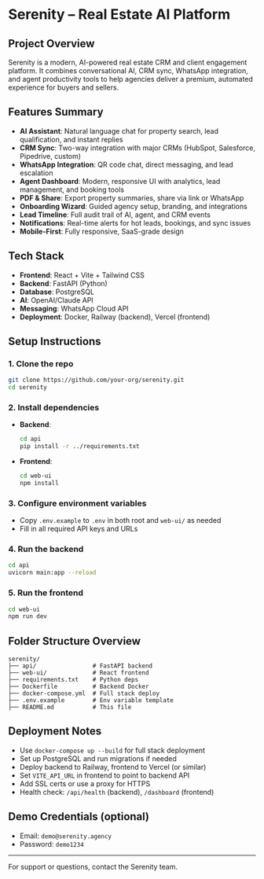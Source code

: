 # Serenity – Real Estate AI Platform

## Project Overview
Serenity is a modern, AI-powered real estate CRM and client engagement platform. It combines conversational AI, CRM sync, WhatsApp integration, and agent productivity tools to help agencies deliver a premium, automated experience for buyers and sellers.

## Features Summary
- **AI Assistant**: Natural language chat for property search, lead qualification, and instant replies
- **CRM Sync**: Two-way integration with major CRMs (HubSpot, Salesforce, Pipedrive, custom)
- **WhatsApp Integration**: QR code chat, direct messaging, and lead escalation
- **Agent Dashboard**: Modern, responsive UI with analytics, lead management, and booking tools
- **PDF & Share**: Export property summaries, share via link or WhatsApp
- **Onboarding Wizard**: Guided agency setup, branding, and integrations
- **Lead Timeline**: Full audit trail of AI, agent, and CRM events
- **Notifications**: Real-time alerts for hot leads, bookings, and sync issues
- **Mobile-First**: Fully responsive, SaaS-grade design

## Tech Stack
- **Frontend**: React + Vite + Tailwind CSS
- **Backend**: FastAPI (Python)
- **Database**: PostgreSQL
- **AI**: OpenAI/Claude API
- **Messaging**: WhatsApp Cloud API
- **Deployment**: Docker, Railway (backend), Vercel (frontend)

## Setup Instructions

### 1. Clone the repo
```sh
git clone https://github.com/your-org/serenity.git
cd serenity
```

### 2. Install dependencies
- **Backend**:
  ```sh
  cd api
  pip install -r ../requirements.txt
  ```
- **Frontend**:
  ```sh
  cd web-ui
  npm install
  ```

### 3. Configure environment variables
- Copy `.env.example` to `.env` in both root and `web-ui/` as needed
- Fill in all required API keys and URLs

### 4. Run the backend
```sh
cd api
uvicorn main:app --reload
```

### 5. Run the frontend
```sh
cd web-ui
npm run dev
```

## Folder Structure Overview
```
serenity/
├── api/                # FastAPI backend
├── web-ui/             # React frontend
├── requirements.txt    # Python deps
├── Dockerfile          # Backend Docker
├── docker-compose.yml  # Full stack deploy
├── .env.example        # Env variable template
├── README.md           # This file
```

## Deployment Notes
- Use `docker-compose up --build` for full stack deployment
- Set up PostgreSQL and run migrations if needed
- Deploy backend to Railway, frontend to Vercel (or similar)
- Set `VITE_API_URL` in frontend to point to backend API
- Add SSL certs or use a proxy for HTTPS
- Health check: `/api/health` (backend), `/dashboard` (frontend)

## Demo Credentials (optional)
- Email: `demo@serenity.agency`
- Password: `demo1234`

---
For support or questions, contact the Serenity team. 